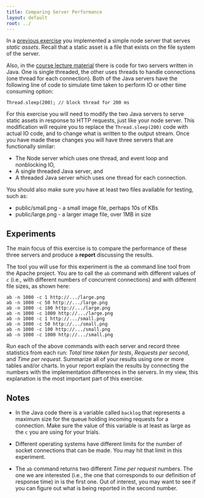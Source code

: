 ```yaml
---
title: Comparing Server Performance
layout: default
root: ../
---
```


In a [previous exercise](server.html) you implemented a simple node server that serves _static assets_. Recall that a static asset is a file that exists on the file system of the server.

 Also, in the [course lecture material](../materials/servers.html) there is code for two servers written in Java. One is single threaded, the other uses threads to handle connections (one thread for each connection). Both of the Java servers have the following line of code to simulate time taken to perform IO or other time consuming option:

	Thread.sleep(200); // block thread for 200 ms
	
For this exercise you will need to modify the two Java servers to serve static assets in response to HTTP requests, just like your node server. This modification will require you to replace the `Thread.sleep(200)` code with actual IO code, and to change what is written to the output stream. Once you have made these changes you will have three servers that are functionally similar:

* The Node server which uses one thread, and event loop and nonblocking IO,	
* A single threaded Java server, and
* A threaded Java server which uses one thread for each connection.

You should also make sure you have at least two files available for testing, such as:

* public/small.png - a small image file, perhaps 10s of KBs
* public/large.png - a larger image file, over 1MB in size

## Experiments

The main focus of this exercise is to compare the performance of these three servers and produce a **report** discussing the results. 

The tool you will use for this experiment is the `ab` command line tool from the Apache project. You are to call the `ab` command with different values of `c` (i.e., with different numbers of concurrent connections) and with different file sizes, as shown here:

	ab -n 1000 -c 1 http://.../large.png
	ab -n 1000 -c 50 http://.../large.png
	ab -n 1000 -c 100 http://.../large.png
	ab -n 1000 -c 1000 http://.../large.png
	ab -n 1000 -c 1 http://.../small.png
	ab -n 1000 -c 50 http://.../small.png
	ab -n 1000 -c 100 http://.../small.png
	ab -n 1000 -c 1000 http://.../small.png

Run each of the above commands with each server and record three statistics from each run: _Total time taken for tests_, _Requests per second_, and _Time per request_. Summarize all of your results using one or more tables and/or charts. In your report explain the results by connecting the numbers with the implementation differences in the servers. In my view, this explanation is the most important part of this exercise.

## Notes

* In the Java code there is a variable called `backlog` that represents a maximum size for the queue holding incoming requests for a connection. Make sure the value of this variable is at least as large as the `c` you are using for your trials.

* Different operating systems have different limits for the number of socket connections that can be made. You may hit that limit in this experiment.

* The `ab` command returns two different _Time per request_ numbers. The one we are interested (i.e., the one that corresponds to our definition of response time) in is the first one. Out of interest, you may want to see if you can figure out what is being reported in the second number.
